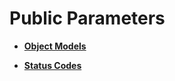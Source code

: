 # Public Parameters<a name="EN-US_TOPIC_0087389271"></a>

-   **[Object Models](object-models.md)**  

-   **[Status Codes](status-codes.md)**  


